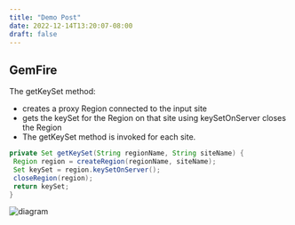 ```yaml
---
title: "Demo Post"
date: 2022-12-14T13:20:07-08:00
draft: false
---
```

## GemFire
The getKeySet method:
* creates a proxy Region connected to the input site
* gets the keySet for the Region on that site using keySetOnServer
closes the Region
* The getKeySet method is invoked for each site.

```java
private Set getKeySet(String regionName, String siteName) {
 Region region = createRegion(regionName, siteName);
 Set keySet = region.keySetOnServer();
 closeRegion(region);
 return keySet;
}
```

![diagram](https://content.cdntwrk.com/files/aHViPTYzOTc1JmNtZD1pdGVtZWRpdG9yaW1hZ2UmZmlsZW5hbWU9aXRlbWVkaXRvcmltYWdlXzVmZTBlOTRhM2MwMTcucG5nJnZlcnNpb249MDAwMCZzaWc9YzYzNWIzYWFhMzQwYzJjZDQwZDU0ODNiYmZiN2I2ZTE%253D)
